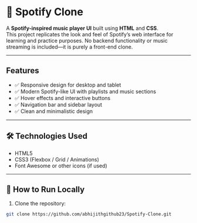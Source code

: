 # 🎵 Spotify Clone

A **Spotify-inspired music player UI** built using **HTML** and **CSS**.  
This project replicates the look and feel of Spotify’s web interface for learning and practice purposes. No backend functionality or music streaming is included—it is purely a front-end clone.

---

##  Features
- ✅ Responsive design for desktop and tablet  
- ✅ Modern Spotify-like UI with playlists and music sections  
- ✅ Hover effects and interactive buttons  
- ✅ Navigation bar and sidebar layout  
- ✅ Clean and minimalistic design

---

## 🛠️ Technologies Used
- HTML5  
- CSS3 (Flexbox / Grid / Animations)  
- Font Awesome or other icons (if used)  

---

## 📂 How to Run Locally
1. Clone the repository:
```bash
git clone https://github.com/abhijithgithub23/Spotify-Clone.git
